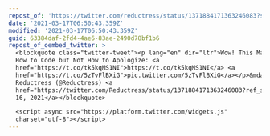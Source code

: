 ```yaml
---
repost_of: 'https://twitter.com/reductress/status/1371884171363246083?s=12'
date: '2021-03-17T06:50:43.359Z'
modified: '2021-03-17T06:50:43.359Z'
guid: 63384daf-2fd4-4ae6-83ae-2490d78bf1b6
repost_of_oembed_twitter: >
  <blockquote class="twitter-tweet"><p lang="en" dir="ltr">Wow! This Man Knows
  How to Code but Not How to Apologize: <a
  href="https://t.co/tk5kqMS1NI">https://t.co/tk5kqMS1NI</a> <a
  href="https://t.co/5zTvFlBXiG">pic.twitter.com/5zTvFlBXiG</a></p>&mdash;
  Reductress (@Reductress) <a
  href="https://twitter.com/Reductress/status/1371884171363246083?ref_src=twsrc%5Etfw">March
  16, 2021</a></blockquote>

  <script async src="https://platform.twitter.com/widgets.js"
  charset="utf-8"></script>
---
```

 
